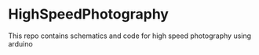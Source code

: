# HighSpeedPhotography
This repo contains schematics and code for high speed photography using arduino
